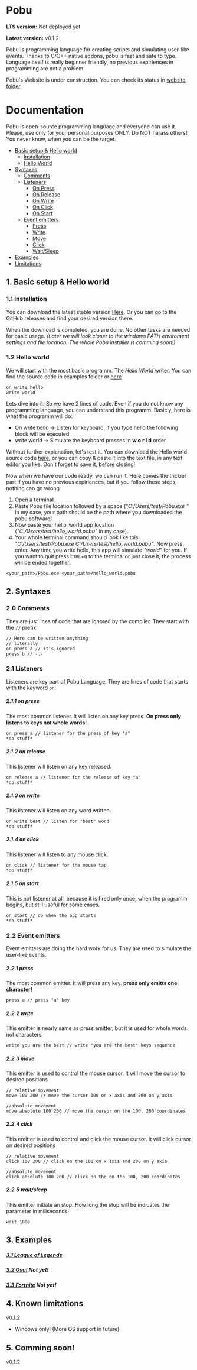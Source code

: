 # Pobu 
**LTS version:** Not deployed yet

**Latest version:** v0.1.2

Pobu is programming language for creating scripts and simulating user-like events. Thanks to C/C++ native addons, pobu is fast and safe to type. Language itself is really beginner friendly, no previous expiriences in programming are not a problem.

Pobu's Website is under construction. You can check its status in [website folder](https://github.com/Borecjeborec1/Pobu/tree/main/website).

# Documentation
Pobu is open-source programming language and everyone can use it. Please, use only for your personal purposes ONLY. Do NOT harass others! You never know, when you can be the target.

- [Basic setup & Hello world](#1-basic-setup--hello-world)
    - [Installation](#11-installation)
    - [Hello World](#12-hello-world)
- [Syntaxes](#2-syntaxes)
    - [Comments](#20-comments)
    - [Listeners](#21-listeners)
        - [On Press](#211-on-press)
        - [On Release](#212-on-release)
        - [On Write](#213-on-write)
        - [On Click](#214-on-click)
        - [On Start](#216-on-start)
    - [Event emitters](#22-event-emitters)
        - [Press](#221-press)
        - [Write](#222-write)
        - [Move](#223-move)
        - [Click](#224-click)
        - [Wait/Sleep](#225-waitsleep)
- [Examples](#3-examples)
- [Limitations](#4-known-limitations)


## 1. Basic setup & Hello world

### 1.1 Installation 
You can download the latest stable version [Here](https://github.com/Borecjeborec1/Pobu/releases/tag/v0.1.2).
Or you can go to the GitHub releases and find your desired version there.

When the download is completed, you are done. No other tasks are needed for basic usage. *(Later we will look closer to the windows PATH enviroment settings and file location. The whole Pobu installer is comming soon!)*

### 1.2 Hello world
We will start with the most basic programm. The *Hello World* writer. You can find the source code in examples folder or [here](./examples/hello_world/hello_world.pobu)

```Pobu
on write hello
write world
```

Lets dive into it. So we have 2 lines of code. Even if you do not know any programming language, you can understand this programm. 
Basicly, here is what the programm will do: 
- On write hello -> Listen for keyboard, if you type hello the following block will be executed 
- write world -> Simulate the keyboard presses in **w o r l d** order

Without further explanation, let's test it. You can download the Hello world source code [here](./examples/hello_world/hello_world.pobu), or you can copy & paste it into the text file, in any text editor you like. Don't forget to save it, before closing! 

Now when we have our code ready, we can run it. Here comes the trickier part if you have no previous expiriences, but if you follow these steps, nothing can go wrong.
1. Open a terminal
2. Paste Pobu file location followed by a space (*"C:/Users/test/Pobu.exe "* in my case, your path should be the path where you downloaded the pobu software)
3. Now paste your hello_world app location (*"C:/Users/test/hello_world.pobu"* in my case).
4. Your whole terminal command should look like this *"C:/Users/test/Pobu.exe C:/Users/test/hello_world.pobu"*. Now press enter.
Any time you write hello, this app will simulate *"world"* for you. If you want to quit press `CTRL`+`Q` to the terminal or just close it, the process will be ended together.

```shell
<your_path>/Pobu.exe <your_path>/hello_world.pobu
```
 
## 2. Syntaxes
### 2.0 Comments
They are just lines of code that are ignored by the compiler. They start with the `//` prefix
```
// Here can be written anything
// literally
on press a // it's ignored
press b // -.-
```
### 2.1 Listeners
Listeners are key part of Pobu Language. They are lines of code that starts with the keyword `on`.
##### 2.1.1 on press
The most common listener. It will listen on any key press. **On press only listens to keys not whole words!**
```
on press a // listener for the press of key "a"
*do stuff*
```
##### 2.1.2 on release
This listener will listen on any key released. 
```
on release a // listener for the release of key "a"
*do stuff*
```
##### 2.1.3 on write
This listener will listen on any word written. 
```
on write best // listen for "best" word 
*do stuff*
```
##### 2.1.4 on click
This listener will listen to any mouse click. 
```
on click // listener for the mouse tap
*do stuff*
```
##### 2.1.5 on start
This is not listener at all, because it is fired only once, when the programm begins, but still useful for some cases.
```
on start // do when the app starts
*do stuff*
```
### 2.2 Event emitters
Event emitters are doing the hard work for us. They are used to simulate the user-like events.
##### 2.2.1 press
The most common emitter. It will press any key. **press only emitts one character!**
```
press a // press "a" key
```
##### 2.2.2 write
This emitter is nearly same as press emitter, but it is used for whole words not characters.
```
write you are the best // write "you are the best" keys sequence
```
##### 2.2.3 move
This emitter is used to control the mouse cursor. It will move the cursor to desired positions
```
// relative movement
move 100 200 // move the cursor 100 on x axis and 200 on y axis

//absolute movement
move absolute 100 200 // move the cursor on the 100, 200 coordinates
```
##### 2.2.4 click
This emitter is used to control and click the mouse cursor. It will click cursor on desired positions
```
// relative movement
click 100 200 // click on the 100 on x axis and 200 on y axis

//absolute movement
click absolute 100 200 // click on the on the 100, 200 coordinates
```
##### 2.2.5 wait/sleep
This emitter initiate an stop. How long the stop will be indicates the parameter in miliseconds!
```
wait 1000
```

## 3. Examples 
##### [3.1 League of Legends](./examples/league-of-legends/)
##### [3.2 Osu!]() Not yet!
##### [3.3 Fortnite]() Not yet!


## 4. Known limitations
v0.1.2

- Windows only! (More OS support in future)


## 5. Comming soon!
v0.1.2
